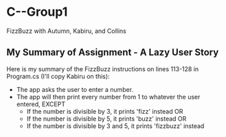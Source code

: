 # C--Group1
FizzBuzz with Autumn, Kabiru, and Collins

## My Summary of Assignment - A Lazy User Story
Here is my summary of the FizzBuzz instructions on lines 113-128 in Program.cs (I'll copy Kabiru on this):

- The app asks the user to enter a number.
- The app will then print every number from 1 to whatever the user entered, EXCEPT
    - If the number is divisible by 3, it prints 'fizz' instead OR
    - If the number is divisible by 5, it prints 'buzz' instead OR
    - If the number is divisible by 3 and 5, it prints 'fizzbuzz' instead 
